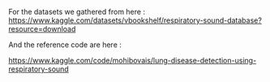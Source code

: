 For the datasets we gathered from here : https://www.kaggle.com/datasets/vbookshelf/respiratory-sound-database?resource=download

And the reference code are here : 

https://www.kaggle.com/code/mohibovais/lung-disease-detection-using-respiratory-sound